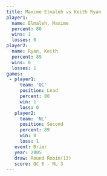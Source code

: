 ```yaml
---
title: Maxime Elmaleh vs Keith Ryan
player1:               
  name: Elmaleh, Maxime
  percent: 80          
  wins: 1              
  losses: 0            
player2:               
  name: Ryan, Keith    
  percent: 89          
  wins: 0              
  losses: 1            
games:
 - player1:        
     team: 'QC'    
     position: Lead
     percent: 80   
     win: 1        
     loss: 0       
   player2:          
     team: 'NL'      
     position: Second
     percent: 89     
     win: 0          
     loss: 1         
   event: Brier         
   year: 2005           
   draw: Round Robin(13)
   score: QC 6 - NL 3   
---
```

